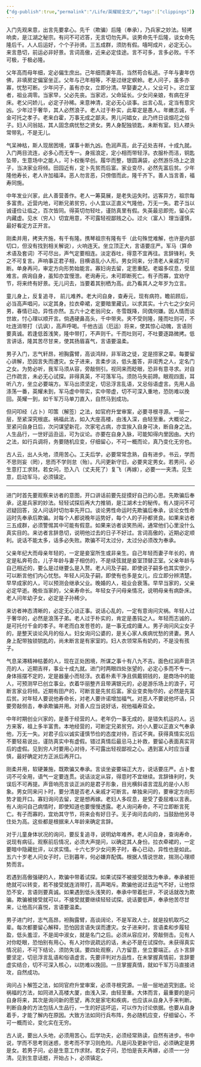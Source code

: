 ```yaml
---
{"dg-publish":true,"permalink":"/Life/英耀赋全文/","tags":["clippings"]}
---
```


入门先观来意，出言先要拿心。先千（欺骗）后隆（奉承），乃兵家之妙法。轻拷响卖，是江湖之秘宗。有问不可迟答，无言切勿先声。谈男命先千后隆，谈女命先隆后千。人人后运好，个个子孙贤。三五成群，须防有假。嘻呵成片，必定无心。来言恳切，前运必非好景。言词高傲，近来必定佳途。言不可多，言多必败。千不可极，于极必隆。

父年高而母年细，定必偏生庶出。己年细而妻年高，当然苟合私逃。子年与妻年仿佛，非填房定偏室坐正。父年与己年相等，不是过继定螟蛉。老人问子，虽多亦寡，忧愁可断。少年问子，虽有亦女，立即分清。早娶妻之人，父业可卜。迟立室者，祖业凋零。当家早，父必先丧。当家迟，父命延长。少女问亲娘，有病在牙床。老父问娇儿，必定子孙稀。来意神清，定必无心谈事。出言心乱，定当有意灾凶。少年过于奢华，其人必然浪子。老人过于朴实，此辈定是愚人。年嫩志诚，千金可托之孝子。老来白霍，万事无成之鄙夫。男儿问娼女，此乃终日谈烟花之俗子。妇人问翁姑，其人固念病忧愁之贤女。男人身配独锁匙，未断有室。妇人襟头常带乳，不是无儿。

气呆神枯，斯人现居困境，谋事十断九凶。色润声高，此子近处吉祥，十成九就。入门两目流连，必多心而无专一。身摇浪定，定小相而带轻浮。衣服朴而洁，铜匙坠带，生意场中之能人，可卜权衡早创。履华而整，银圆满袋，必然游乐场上之浪子，当决家业将倾。田园近有，定卜先贫而后富。家业变尽，必然先富后贫。少年隆他寿长，老人许加福泽。恶人勿言恶，只傍借而此，隆千齐下。善人当言善，福寿同施。

中年发业兴家，此人善营善作。老人一筹莫展，是老失运失时。远客异方，祖宗每多富贵。近营内地，可断兄弟贫穷。小人宜以正直义气隆他，万无一失。君子当以诚谨俭让临之，百次皆同。得英切勿轻吐，谨防真里有假。失英最忌即兜，留心实内藏虚。见水（穷人）切宜用意，不可露轻视鄙贱之心。过火（富人）理当谨慎，最好看定方正开言。

刚柔并用，拷夹齐施，有千有隆。携琴祖宗有隆有千（此句殊觉难解，也许是内部切口，但没有找到相关解说），火响连天。坐立顶正大，言语要庄严。军马（算命术语及套词）不可尽出，声气定要相连。淡定吞吐，得意不宜再往。言辞锋利，失之不可复言。声响事正君子相，目横语乱小人形。男女同来，分清老人亲戚方可断。单身再问，审定方向形势始能言。寡妇询去留，定思重配。老媪多叹息，受屈难言。病询自身，虽知亦宜慢泄。老询寿元，未可即断死亡。有子而寡，宜劝守节，将来终有好景。无儿问去，当要着其别栖为高。此乃看其人之年岁为立言。

童儿身上，反复追寻， 前儿难养。老大问自身，查寿元，现有病符。瞻前顾后，必当高声唱问，以定其身。拉衣牵裙，定要暗里藏讥，以求其实。十六七之少女问男，春情已动，异性亦然。五六十之老翁问女，冬雪既降，同偶何嫌。因人情而谈世故，忖心理以顺开言。倘遇硬鼻高头，千中带夹。夹不受则隆，隆而吐则可，不吐连消带打（讥讽），高声呼喝。千他古运（厄运）将来，使其惊心动魄，言语则要真诚。若逢低首浅笑，隆中带打，不声则千。千而吐则可，不吐要逐路微拷。低言讲话，隆其苦尽甘来，使其扬眉喜气，言语要温柔。

男子入门，志气轩昂，袒胸露臂，高谈鸿辩，非军政之徒，定是捞家之辈。每要留心讲解，恐因言失而遭灾。女子进来，言柔步淡，低头羞答，非闺秀之人，定名门之女。为势必听，我军马须从容，旁敲侧引。视同来而眨眼，恐非有意寻求。对自己作疏言，未必无心试探。非得真英，不可落军马。须防马失前蹄。眼观四面，耳听八方，坐立必要端方。军马出须坚定，切忌浮言乱语，又忌俗语虚言。先用人品涤荡一番，英耀未到，军马虚中带实，实中带虚，切不可深入重地，恐防难以挽回。英耀一到，如千军万马单刀直入，自然马到成功。

但问叩经（占卜）叩策（解签）之法，如官府升堂审案，必要寻根寻源。一层一层，至紧深究根底。祸福此法，如入大座高楼，由浅入深，由轻至重。大概论之，至紧问自身日后，次问谋望新花，次家宅占病，亦宜挨入自身可决，断自身之法。人生品行，一世好运丑运，可为议论。亦要在自身入脉，可能知得内里因由。大约之法，如行兵调将，务要随机应变，仔细留心，不可一概而论，真乃变化无穷也。

古人云，出人头地，须用苦心。工夫后学，必要常常念熟，自有进步。书云，学而不思则妄（罔），思而不学则怠（殆）。凡问更新守旧，必要夹定男女。若男问，必生意打工求财。若女问，恐入八（丈夫死了）复飞（再嫁），必要一一夹清。见生意，启动军马，必须镇定。

---
进门时首先要观察来访者的意图，开口讲话前要先捉摸好自己的心思。先欺骗后奉承，这是兵家的妙法。轻轻试探后再大力推销，是江湖术士的秘传。有人提问不可迟疑回答，没人问话时切勿率先开口。谈论男性命运时先欺骗后奉承，谈论女性命运时先奉承后欺骗。对每个人都说晚年运势好，每个人的子孙都贤良。如果来访者三五成群，必须警惕其中可能有假意。如果来访者谈笑热闹，通常他们心里没什么真实目的。来访者言辞恳切，说明他过去的日子不好过。言词高傲的，近期必定顺利。说话不能太多，话多必失败。欺骗不可太过分，太过分必须改为奉承。

父亲年纪大而母亲年轻的，一定是妾室所生或非亲生。自己年轻而妻子年长的，肯定是私奔苟合。儿子年龄与妻子相仿的，不是续弦就是妾室顶替正室。父亲年龄与自己相近的，要么是过继要么是入赘。老人问及子嗣，即使说子嗣多也其实很少，可以断言他们内心忧愁。年轻人问及子嗣，即使有也多是女儿，应立即分辨清楚。早早成家的人，可以预测会继承父业。晚婚的人，祖业会衰落。早早当家的，父亲必定早逝。晚些当家的，父亲寿命长。年轻女子问母亲情况，说明母亲有病卧床。老人问年幼子女，必定是子孙稀少。

来访者神态清晰的，必定无心谈正事。说话心乱的，一定有意询问灾祸。年轻人过于奢华的，必然是浪荡子弟。老人过于朴实的，肯定是愚钝之人。年轻而志诚的，是可托付千金的孝子。年老而白发苍苍的，是一事无成的庸人。男子询问风尘女子的，是整天谈论风月的俗人。妇女询问公婆的，是关心家人疾病忧愁的贤妻。男人身上配带独锁钥匙的，尚未断言是有家室的。妇人衣领常系有奶的，不是没有孩子。

气息呆滞精神枯萎的人，现在正处困境，所谋之事十有八九不吉。面色红润声音洪亮的人，近期吉祥，事业十成九就。进门时两眼四处张望的，必定心多而不专一。身体摇摆不定的，定是器量小而轻浮。衣着朴素干净且佩戴铜钱的，是商场中的能人，可预测早已创立事业。衣着华丽整齐且带满银元的，必是游乐场上的浪子，可断言家业将倾。近期有田产的，可断言是先贫后富。家业变卖殆尽的，必然是先富后贫。对年轻人要说他寿命长，对老人要许诺增加福气。对恶人不要说他坏话，只要旁敲侧击，奉承欺骗并用。对善人应当说好话，祝他福寿双全。

中年时期创业兴家的，是善于经营的人。老年仍一事无成的，是错失机运的人。远方来客，祖上多半富贵。本地经营的，可断定兄弟贫穷。对小人要以正直义气奉承他，万无一失。对君子应以诚实谨慎节俭的态度对待，百试不爽。获得真情实况后不要轻易说出，谨防真实中有虚假。错过真情后最忌马上补救，要留心表面真实背后的虚假。见到穷人时要用心对待，不可露出轻视鄙视之心。遇到富人时应当谨慎，最好确定对方正派后再开口。

刚柔并用，软硬兼施，既欺骗又奉承。言谈坐姿要端正大方，说话要庄严。占卜套词不可全用，语气一定要连贯。说话淡定从容，得意时不宜继续。言辞锋利时，失误后不可再提。声音响亮言谈正派的是君子形象，目光横斜语言混乱的是小人形象。男女同来问卜时，要分清是否老人亲戚才可断言。单独来问的，要审定方向形势才能开口。寡妇询问去留，定是想再嫁。老妇人多叹息，是受了委屈难以言表。有人询问自己病情时，即使知道也要慢慢透露。老人询问寿命，不可立即断言死亡。有子而寡的，宜劝其守节，将来会有好日子。无子询问去向的，当鼓励他另寻住处为高。这些都是根据来人年龄来确定言辞。

对于儿童身体状况的询问，要反复追寻，说明幼年难养。老人问自身，查询寿命，说现有病征。观察前后情况，必须大声提问，以确定其人身份。拉衣牵裙的，一定要暗中隐藏批评，以求实情。十六七岁少女问男子时，春心已动，异性也是如此。五六十岁老人问女子时，已到暮年，何必嫌弃配偶。根据人情说世故，揣测心理顺势而言。

若遇到高傲强硬的人，欺骗中带着试探。如果试探不被接受就改为奉承，奉承被拒绝就可以转变，若不接受就连消带打，高声喝斥。欺骗他说过去运气不好，让他惊恐不安，言语则要真诚。如果遇到低头浅笑的，奉承中带着批评，不说话就改为欺骗。欺骗被接受就可以，不接受就要继续轻轻试探。说话要低声，奉承他苦尽甘来，让他高兴喜悦，言语要温柔。

男子进门时，志气高昂，袒胸露臂，高谈阔论，不是军政人士，就是投机取巧之辈。每次都要留心解释，恐怕因言语失误而遭灾。女子进来时，言语柔和步履轻盈，低头羞涩，不是闺中淑女，就是名门之后。必须从容应对，旁敲侧击。见有人对你眨眼，恐怕别有用心。有人对你说疏远的话，未必不是在试探你。未获得真实情况前，不可下结论，须防失误。要四处观察，八方留意，坐立要端正。占卜言辞要坚定，切忌浮言乱语和俗语虚言。先要评判对方品性，在未掌握真情前，言辞要虚实结合，切不可深入核心，以防难以挽回。一旦掌握真情，就如千军万马直接进攻，自然成功。

询问占卜解签之法，如同官府升堂审案，必须寻根究源。一层一层地追究到底。论祸福的方法，如同进入高楼大厦，由浅入深，由轻至重。大体而言，最重要的是问自身将来，其次是询问新的愿望，再次是家宅和疾病，也应该从自身入手来判断。判断自身的方法包括人生品行，一生的好运坏运，可以作为讨论依据。也要从自身着手，才能了解内在原因。大致方法如同行兵布阵，务必随机应变，仔细留心，不可一概而论，变化实在无穷。

古人说，要出人头地，必须用苦心。后学功夫，必须经常熟读，自然有进步。书中说，学而不思考则迷惑，思考而不学习则危险。凡是问及更新守旧，必须确定是男是女。若男子问，必是生意工作求财。若女子问，恐怕是丧夫再嫁，必须一一分清。见到生意话题，开始占卜，必须镇定。
